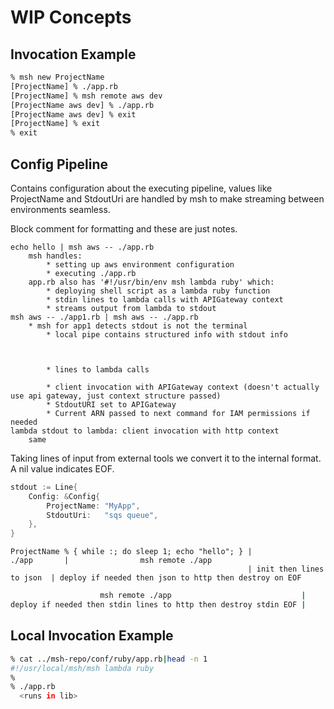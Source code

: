 # WIP Concepts

## Invocation Example
```bash
% msh new ProjectName
[ProjectName] % ./app.rb
[ProjectName] % msh remote aws dev
[ProjectName aws dev] % ./app.rb
[ProjectName aws dev] % exit
[ProjectName] % exit
% exit
```

## Config Pipeline

Contains configuration about the executing pipeline, values like ProjectName and StdoutUri are handled by msh to make
streaming between environments seamless.

Block comment for formatting and these are just notes.

```
echo hello | msh aws -- ./app.rb
    msh handles:
        * setting up aws environment configuration
        * executing ./app.rb
    app.rb also has '#!/usr/bin/env msh lambda ruby' which:
        * deploying shell script as a lambda ruby function
        * stdin lines to lambda calls with APIGateway context
        * streams output from lambda to stdout
msh aws -- ./app1.rb | msh aws -- ./app.rb
    * msh for app1 detects stdout is not the terminal
        * local pipe contains structured info with stdout info



        * lines to lambda calls
    
        * client invocation with APIGateway context (doesn't actually use api gateway, just context structure passed)
        * StdoutURI set to APIGateway 
        * Current ARN passed to next command for IAM permissions if needed
lambda stdout to lambda: client invocation with http context
    same
```
    

Taking lines of input from external tools we convert it to the internal format. A nil value indicates EOF.
```go
stdout := Line{
    Config: &Config{
        ProjectName: "MyApp",
        StdoutUri:   "sqs queue",
    },
}
```


```
ProjectName % { while :; do sleep 1; echo "hello"; } |              ./app       |                msh remote ./app
                                                     | init then lines to json  | deploy if needed then json to http then destroy on EOF
```

```bash
                    msh remote ./app                             |                 
deploy if needed then stdin lines to http then destroy stdin EOF |
```

## Local Invocation Example
```bash
% cat ../msh-repo/conf/ruby/app.rb|head -n 1
#!/usr/local/msh/msh lambda ruby
%
% ./app.rb
  <runs in lib>
```
        

